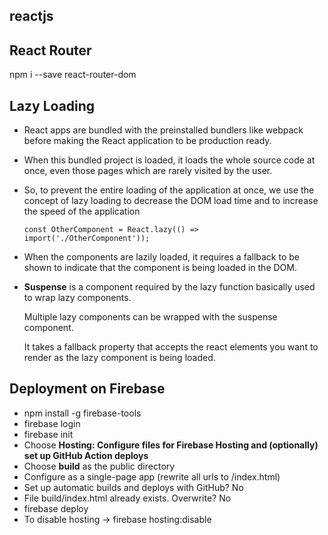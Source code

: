 ## reactjs

## React Router

npm i --save react-router-dom

## Lazy Loading

- React apps are bundled with the preinstalled bundlers like webpack before making the React application to be production ready. 
- When this bundled project is loaded, it loads the whole source code at once, even those pages which are rarely visited by the user. 
- So, to prevent the entire loading of the application at once, we use the concept of lazy loading to decrease the DOM load time and to increase the speed of the application

      const OtherComponent = React.lazy(() => import('./OtherComponent'));

- When the components are lazily loaded, it requires a fallback to be shown to indicate that the component is being loaded in the DOM.
- **Suspense** is a component required by the lazy function basically used to wrap lazy components.

  Multiple lazy components can be wrapped with the suspense component.
  
  It takes a fallback property that accepts the react elements you want to render as the lazy component is being loaded.
  
## Deployment on Firebase
  
  - npm install -g firebase-tools
  - firebase login
  - firebase init
  - Choose **Hosting: Configure files for Firebase Hosting and (optionally) set up GitHub Action deploys**
  - Choose **build** as the public directory
  - Configure as a single-page app (rewrite all urls to /index.html)
  - Set up automatic builds and deploys with GitHub? No
  - File build/index.html already exists. Overwrite? No
  - firebase deploy
  - To disable hosting -> firebase hosting:disable
